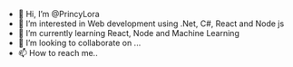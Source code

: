- 👋 Hi, I’m @PrincyLora
- 👀 I’m interested in  Web development using .Net, C#, React and Node js
- 🌱 I’m currently learning React, Node and Machine Learning
- 💞️ I’m looking to collaborate on ...
- 📫 How to reach me..

<!---
PrincyLora/PrincyLora is a ✨ special ✨ repository because its `README.md` (this file) appears on your GitHub profile.
You can click the Preview link to take a look at your changes.
--->
